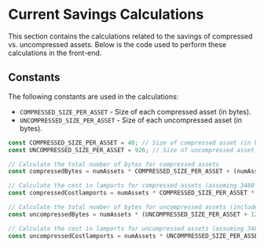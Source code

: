 # Current Savings Calculations

This section contains the calculations related to the savings of compressed vs. uncompressed assets. Below is the code used to perform these calculations in the front-end.

## Constants

The following constants are used in the calculations:

- `COMPRESSED_SIZE_PER_ASSET` - Size of each compressed asset (in bytes).
- `UNCOMPRESSED_SIZE_PER_ASSET` - Size of each uncompressed asset (in bytes).

```javascript
const COMPRESSED_SIZE_PER_ASSET = 40; // Size of compressed asset (in bytes)
const UNCOMPRESSED_SIZE_PER_ASSET = 926; // Size of uncompressed asset (in bytes)

// Calculate the total number of bytes for compressed assets
const compressedBytes = numAssets * COMPRESSED_SIZE_PER_ASSET + (numAssets ? 128 : 0);

// Calculate the cost in lamports for compressed assets (assuming 3480 lamports per 40 bytes and multiplier of 2)
const compressedCostlamports = numAssets * COMPRESSED_SIZE_PER_ASSET * 3480 * 2;

// Calculate the total number of bytes for uncompressed assets (includes 128 bytes overhead)
const uncompressedBytes = numAssets * (UNCOMPRESSED_SIZE_PER_ASSET + 128);

// Calculate the cost in lamports for uncompressed assets (assuming 3480 lamports per 926 bytes and multiplier of 2)
const uncompressedCostlamports = numAssets * UNCOMPRESSED_SIZE_PER_ASSET * 3480 * 2;